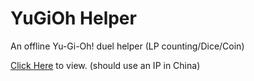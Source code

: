 # YuGiOh Helper
 An offline Yu-Gi-Oh! duel helper (LP counting/Dice/Coin) 

[Click Here](http://wr786.top/ygohelper) to view. (should use an IP in China)

